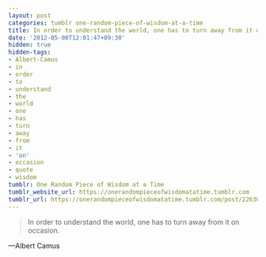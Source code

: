 ```yaml
---
layout: post
categories: tumblr one-random-piece-of-wisdom-at-a-time
title: In order to understand the world, one has to turn away from it on occasion.
date: '2012-05-08T12:01:47+09:30'
hidden: true
hidden-tags:
- Albert-Camus
- in
- order
- to
- understand
- the
- world
- one
- has
- turn
- away
- from
- it
- 'on'
- occasion
- quote
- wisdom
tumblr: One Random Piece of Wisdom at a Time
tumblr_website_url: https://onerandompieceofwisdomatatime.tumblr.com
tumblr_url: https://onerandompieceofwisdomatatime.tumblr.com/post/22630548989/in-order-to-understand-the-world-one-has-to-turn
---
```

> In order to understand the world, one has to turn away from it on occasion.

—Albert Camus
